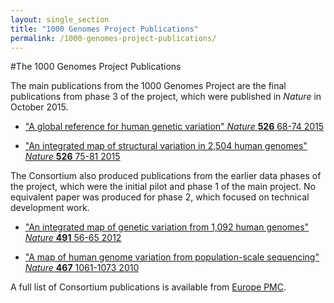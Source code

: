 ```yaml
---
layout: single_section
title: "1000 Genomes Project Publications"
permalink: /1000-genomes-project-publications/
---
```

#The 1000 Genomes Project Publications

The main publications from the 1000 Genomes Project are the final publications from phase 3 of the project, which were published in *Nature* in October 2015.

- ["A global reference for human genetic variation" *Nature* **526** 68-74 2015](http://www.nature.com/nature/journal/v526/n7571/full/nature15393.html)

- ["An integrated map of structural variation in 2,504 human genomes" *Nature* **526** 75-81 2015](http://www.nature.com/nature/journal/v526/n7571/full/nature15394.html)

The Consortium also produced publications from the earlier data phases of the project, which were the initial pilot and phase 1 of the main project. No equivalent paper was produced for phase 2, which focused on technical development work.

- ["An integrated map of genetic variation from 1,092 human genomes" *Nature* **491** 56-65 2012](http://www.nature.com/nature/journal/v491/n7422/full/nature11632.html)

- ["A map of human genome variation from population-scale sequencing" *Nature* **467** 1061-1073 2010](http://www.nature.com/nature/journal/v467/n7319/full/nature09534.html)

A full list of Consortium publications is available from [Europe PMC](http://europepmc.org/search?page=1&query=AUTH:%221000+Genomes+Project+Consortium%22&restrict=All+results).
